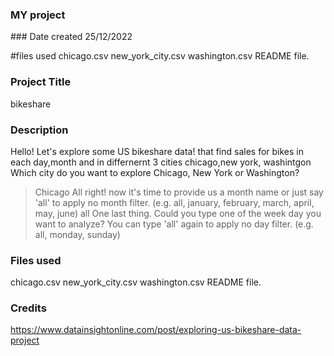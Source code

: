 <h3>MY project</h3>
### Date created 25/12/2022

#files used
chicago.csv
new_york_city.csv
washington.csv
README file.

### Project Title
bikeshare 

### Description
Hello! Let's explore some US bikeshare data!
that find sales for bikes in each day,month and in differnernt 3 cities chicago,new york, washintgon
Which city do you want to explore Chicago, New York or Washington?
> Chicago
All right! now it's time to provide us a month name or just say 'all' to apply no month filter.
(e.g. all, january, february, march, april, may, june)
> all
One last thing. Could you type one of the week day you want to analyze? You can type 'all' again to apply no day filter.
(e.g. all, monday, sunday)

### Files used
chicago.csv
new_york_city.csv
washington.csv
README file.

### Credits
https://www.datainsightonline.com/post/exploring-us-bikeshare-data-project

